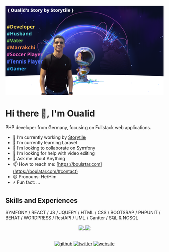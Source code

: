 ![App Development](https://github.com/oualid-storytile/oualid-storytile/blob/main/banner_github.png)

# Hi there 👋, I'm Oualid
PHP developer from Germany, focusing on Fullstack web applications.

- 🔭 I’m currently working by [Storytile](https://storytile.net)  
- 🌱 I’m currently learning Laravel 
- 👯 I’m looking to collaborate on Symfony 
- 🤔 I’m looking for help with video editing  
- 💬 Ask me about Anything 
- 📫 How to reach me: [https://boulatar.com](https://boulatar.com/#contact) 
- 😄 Pronouns: He/Him 
- ⚡ Fun fact: ... 

## Skills and Experiences
SYMFONY / REACT / JS / JQUERY / HTML / CSS / BOOTSRAP / PHPUNIT / BEHAT / WORDPRESS / RestAPI / UML / Gantter / SQL & NOSQL

<div align="center">
  <a align="center" href="https://github.com/oualid-storytile/github-readme-stats">
    <img align="center" src="https://github-readme-stats.vercel.app/api?username=oualid-storytile&&show_icons=true&&theme=radical&&hide=stars,contribs">
  </a>
  
  <a href="https://github.com/oualid-storytile/github-readme-stats">
    <img  align="center" src="https://github-readme-stats.vercel.app/api/top-langs/?username=oualid-storytile&layout=compact&hide=html">
  </a>
</div>
<br/><br/>
<div align="center">
  <a target="_blank" href="https://github.com/bigboss-oualid"><img src='https://cdn.jsdelivr.net/npm/simple-icons@3.0.1/icons/github.svg' alt='github' height='40'></a>
  <a target="_blank" href="https://twitter.com/BigBoss94047477"><img src='https://cdn.jsdelivr.net/npm/simple-icons@3.0.1/icons/twitter.svg' alt='twitter' height='40'></a>
  <a target="_blank" href="https:///boulatar.com"><img src='https://cdn.jsdelivr.net/npm/simple-icons@3.0.1/icons/icloud.svg' alt='website' height='40'></a>
</div>

<!--
**oualid-storytile/oualid-storytile** is a ✨ _special_ ✨ repository because its `README.md` (this file) appears on your GitHub profile.
** center state
<a href="https://github.com/oualid-storytile/github-readme-stats">
  <img  align="center" src="https://github-readme-stats.vercel.app/api?username=bigboss-oualid&&show_icons=true&title_color=ffffff&icon_color=bb2acf&text_color=daf7dc&bg_color=191919">
</a>
** show single repo card
[![Readme Card](https://github-readme-stats.vercel.app/api/pin/?username=bigboss-oualid&repo=project_8&show_owner=bigboss-oualid)](https://github.com/bigboss-oualid/github-readme-stats)

-->
